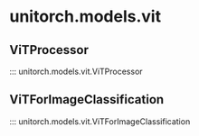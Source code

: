 # unitorch.models.vit

## ViTProcessor

::: unitorch.models.vit.ViTProcessor

## ViTForImageClassification

::: unitorch.models.vit.ViTForImageClassification
